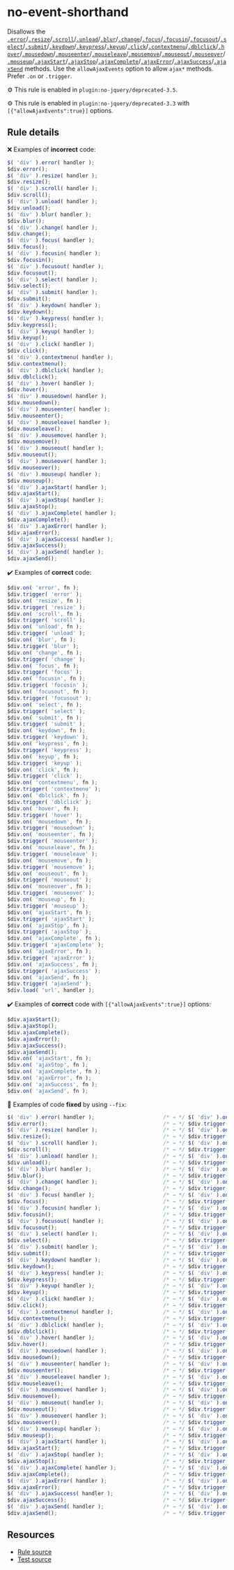 # no-event-shorthand

Disallows the [`.error`](https://api.jquery.com/error/)/[`.resize`](https://api.jquery.com/resize/)/[`.scroll`](https://api.jquery.com/scroll/)/[`.unload`](https://api.jquery.com/unload/)/[`.blur`](https://api.jquery.com/blur/)/[`.change`](https://api.jquery.com/change/)/[`.focus`](https://api.jquery.com/focus/)/[`.focusin`](https://api.jquery.com/focusin/)/[`.focusout`](https://api.jquery.com/focusout/)/[`.select`](https://api.jquery.com/select/)/[`.submit`](https://api.jquery.com/submit/)/[`.keydown`](https://api.jquery.com/keydown/)/[`.keypress`](https://api.jquery.com/keypress/)/[`.keyup`](https://api.jquery.com/keyup/)/[`.click`](https://api.jquery.com/click/)/[`.contextmenu`](https://api.jquery.com/contextmenu/)/[`.dblclick`](https://api.jquery.com/dblclick/)/[`.hover`](https://api.jquery.com/hover/)/[`.mousedown`](https://api.jquery.com/mousedown/)/[`.mouseenter`](https://api.jquery.com/mouseenter/)/[`.mouseleave`](https://api.jquery.com/mouseleave/)/[`.mousemove`](https://api.jquery.com/mousemove/)/[`.mouseout`](https://api.jquery.com/mouseout/)/[`.mouseover`](https://api.jquery.com/mouseover/)/[`.mouseup`](https://api.jquery.com/mouseup/)/[`.ajaxStart`](https://api.jquery.com/ajaxStart/)/[`.ajaxStop`](https://api.jquery.com/ajaxStop/)/[`.ajaxComplete`](https://api.jquery.com/ajaxComplete/)/[`.ajaxError`](https://api.jquery.com/ajaxError/)/[`.ajaxSuccess`](https://api.jquery.com/ajaxSuccess/)/[`.ajaxSend`](https://api.jquery.com/ajaxSend/) methods. Use the `allowAjaxEvents` option to allow `ajax*` methods. Prefer `.on` or `.trigger`.

⚙️ This rule is enabled in `plugin:no-jquery/deprecated-3.5`.

⚙️ This rule is enabled in `plugin:no-jquery/deprecated-3.3` with `[{"allowAjaxEvents":true}]` options.

## Rule details

❌ Examples of **incorrect** code:
```js
$( 'div' ).error( handler );
$div.error();
$( 'div' ).resize( handler );
$div.resize();
$( 'div' ).scroll( handler );
$div.scroll();
$( 'div' ).unload( handler );
$div.unload();
$( 'div' ).blur( handler );
$div.blur();
$( 'div' ).change( handler );
$div.change();
$( 'div' ).focus( handler );
$div.focus();
$( 'div' ).focusin( handler );
$div.focusin();
$( 'div' ).focusout( handler );
$div.focusout();
$( 'div' ).select( handler );
$div.select();
$( 'div' ).submit( handler );
$div.submit();
$( 'div' ).keydown( handler );
$div.keydown();
$( 'div' ).keypress( handler );
$div.keypress();
$( 'div' ).keyup( handler );
$div.keyup();
$( 'div' ).click( handler );
$div.click();
$( 'div' ).contextmenu( handler );
$div.contextmenu();
$( 'div' ).dblclick( handler );
$div.dblclick();
$( 'div' ).hover( handler );
$div.hover();
$( 'div' ).mousedown( handler );
$div.mousedown();
$( 'div' ).mouseenter( handler );
$div.mouseenter();
$( 'div' ).mouseleave( handler );
$div.mouseleave();
$( 'div' ).mousemove( handler );
$div.mousemove();
$( 'div' ).mouseout( handler );
$div.mouseout();
$( 'div' ).mouseover( handler );
$div.mouseover();
$( 'div' ).mouseup( handler );
$div.mouseup();
$( 'div' ).ajaxStart( handler );
$div.ajaxStart();
$( 'div' ).ajaxStop( handler );
$div.ajaxStop();
$( 'div' ).ajaxComplete( handler );
$div.ajaxComplete();
$( 'div' ).ajaxError( handler );
$div.ajaxError();
$( 'div' ).ajaxSuccess( handler );
$div.ajaxSuccess();
$( 'div' ).ajaxSend( handler );
$div.ajaxSend();
```

✔️ Examples of **correct** code:
```js
$div.on( 'error', fn );
$div.trigger( 'error' );
$div.on( 'resize', fn );
$div.trigger( 'resize' );
$div.on( 'scroll', fn );
$div.trigger( 'scroll' );
$div.on( 'unload', fn );
$div.trigger( 'unload' );
$div.on( 'blur', fn );
$div.trigger( 'blur' );
$div.on( 'change', fn );
$div.trigger( 'change' );
$div.on( 'focus', fn );
$div.trigger( 'focus' );
$div.on( 'focusin', fn );
$div.trigger( 'focusin' );
$div.on( 'focusout', fn );
$div.trigger( 'focusout' );
$div.on( 'select', fn );
$div.trigger( 'select' );
$div.on( 'submit', fn );
$div.trigger( 'submit' );
$div.on( 'keydown', fn );
$div.trigger( 'keydown' );
$div.on( 'keypress', fn );
$div.trigger( 'keypress' );
$div.on( 'keyup', fn );
$div.trigger( 'keyup' );
$div.on( 'click', fn );
$div.trigger( 'click' );
$div.on( 'contextmenu', fn );
$div.trigger( 'contextmenu' );
$div.on( 'dblclick', fn );
$div.trigger( 'dblclick' );
$div.on( 'hover', fn );
$div.trigger( 'hover' );
$div.on( 'mousedown', fn );
$div.trigger( 'mousedown' );
$div.on( 'mouseenter', fn );
$div.trigger( 'mouseenter' );
$div.on( 'mouseleave', fn );
$div.trigger( 'mouseleave' );
$div.on( 'mousemove', fn );
$div.trigger( 'mousemove' );
$div.on( 'mouseout', fn );
$div.trigger( 'mouseout' );
$div.on( 'mouseover', fn );
$div.trigger( 'mouseover' );
$div.on( 'mouseup', fn );
$div.trigger( 'mouseup' );
$div.on( 'ajaxStart', fn );
$div.trigger( 'ajaxStart' );
$div.on( 'ajaxStop', fn );
$div.trigger( 'ajaxStop' );
$div.on( 'ajaxComplete', fn );
$div.trigger( 'ajaxComplete' );
$div.on( 'ajaxError', fn );
$div.trigger( 'ajaxError' );
$div.on( 'ajaxSuccess', fn );
$div.trigger( 'ajaxSuccess' );
$div.on( 'ajaxSend', fn );
$div.trigger( 'ajaxSend' );
$div.load( 'url', handler );
```

✔️ Examples of **correct** code with `[{"allowAjaxEvents":true}]` options:
```js
$div.ajaxStart();
$div.ajaxStop();
$div.ajaxComplete();
$div.ajaxError();
$div.ajaxSuccess();
$div.ajaxSend();
$div.on( 'ajaxStart', fn );
$div.on( 'ajaxStop', fn );
$div.on( 'ajaxComplete', fn );
$div.on( 'ajaxError', fn );
$div.on( 'ajaxSuccess', fn );
$div.on( 'ajaxSend', fn );
```

🔧 Examples of code **fixed** by using  `--fix`:
```js
$( 'div' ).error( handler );                      /* → */ $( 'div' ).on( 'error', handler );
$div.error();                                     /* → */ $div.trigger( 'error' );
$( 'div' ).resize( handler );                     /* → */ $( 'div' ).on( 'resize', handler );
$div.resize();                                    /* → */ $div.trigger( 'resize' );
$( 'div' ).scroll( handler );                     /* → */ $( 'div' ).on( 'scroll', handler );
$div.scroll();                                    /* → */ $div.trigger( 'scroll' );
$( 'div' ).unload( handler );                     /* → */ $( 'div' ).on( 'unload', handler );
$div.unload();                                    /* → */ $div.trigger( 'unload' );
$( 'div' ).blur( handler );                       /* → */ $( 'div' ).on( 'blur', handler );
$div.blur();                                      /* → */ $div.trigger( 'blur' );
$( 'div' ).change( handler );                     /* → */ $( 'div' ).on( 'change', handler );
$div.change();                                    /* → */ $div.trigger( 'change' );
$( 'div' ).focus( handler );                      /* → */ $( 'div' ).on( 'focus', handler );
$div.focus();                                     /* → */ $div.trigger( 'focus' );
$( 'div' ).focusin( handler );                    /* → */ $( 'div' ).on( 'focusin', handler );
$div.focusin();                                   /* → */ $div.trigger( 'focusin' );
$( 'div' ).focusout( handler );                   /* → */ $( 'div' ).on( 'focusout', handler );
$div.focusout();                                  /* → */ $div.trigger( 'focusout' );
$( 'div' ).select( handler );                     /* → */ $( 'div' ).on( 'select', handler );
$div.select();                                    /* → */ $div.trigger( 'select' );
$( 'div' ).submit( handler );                     /* → */ $( 'div' ).on( 'submit', handler );
$div.submit();                                    /* → */ $div.trigger( 'submit' );
$( 'div' ).keydown( handler );                    /* → */ $( 'div' ).on( 'keydown', handler );
$div.keydown();                                   /* → */ $div.trigger( 'keydown' );
$( 'div' ).keypress( handler );                   /* → */ $( 'div' ).on( 'keypress', handler );
$div.keypress();                                  /* → */ $div.trigger( 'keypress' );
$( 'div' ).keyup( handler );                      /* → */ $( 'div' ).on( 'keyup', handler );
$div.keyup();                                     /* → */ $div.trigger( 'keyup' );
$( 'div' ).click( handler );                      /* → */ $( 'div' ).on( 'click', handler );
$div.click();                                     /* → */ $div.trigger( 'click' );
$( 'div' ).contextmenu( handler );                /* → */ $( 'div' ).on( 'contextmenu', handler );
$div.contextmenu();                               /* → */ $div.trigger( 'contextmenu' );
$( 'div' ).dblclick( handler );                   /* → */ $( 'div' ).on( 'dblclick', handler );
$div.dblclick();                                  /* → */ $div.trigger( 'dblclick' );
$( 'div' ).hover( handler );                      /* → */ $( 'div' ).on( 'hover', handler );
$div.hover();                                     /* → */ $div.trigger( 'hover' );
$( 'div' ).mousedown( handler );                  /* → */ $( 'div' ).on( 'mousedown', handler );
$div.mousedown();                                 /* → */ $div.trigger( 'mousedown' );
$( 'div' ).mouseenter( handler );                 /* → */ $( 'div' ).on( 'mouseenter', handler );
$div.mouseenter();                                /* → */ $div.trigger( 'mouseenter' );
$( 'div' ).mouseleave( handler );                 /* → */ $( 'div' ).on( 'mouseleave', handler );
$div.mouseleave();                                /* → */ $div.trigger( 'mouseleave' );
$( 'div' ).mousemove( handler );                  /* → */ $( 'div' ).on( 'mousemove', handler );
$div.mousemove();                                 /* → */ $div.trigger( 'mousemove' );
$( 'div' ).mouseout( handler );                   /* → */ $( 'div' ).on( 'mouseout', handler );
$div.mouseout();                                  /* → */ $div.trigger( 'mouseout' );
$( 'div' ).mouseover( handler );                  /* → */ $( 'div' ).on( 'mouseover', handler );
$div.mouseover();                                 /* → */ $div.trigger( 'mouseover' );
$( 'div' ).mouseup( handler );                    /* → */ $( 'div' ).on( 'mouseup', handler );
$div.mouseup();                                   /* → */ $div.trigger( 'mouseup' );
$( 'div' ).ajaxStart( handler );                  /* → */ $( 'div' ).on( 'ajaxStart', handler );
$div.ajaxStart();                                 /* → */ $div.trigger( 'ajaxStart' );
$( 'div' ).ajaxStop( handler );                   /* → */ $( 'div' ).on( 'ajaxStop', handler );
$div.ajaxStop();                                  /* → */ $div.trigger( 'ajaxStop' );
$( 'div' ).ajaxComplete( handler );               /* → */ $( 'div' ).on( 'ajaxComplete', handler );
$div.ajaxComplete();                              /* → */ $div.trigger( 'ajaxComplete' );
$( 'div' ).ajaxError( handler );                  /* → */ $( 'div' ).on( 'ajaxError', handler );
$div.ajaxError();                                 /* → */ $div.trigger( 'ajaxError' );
$( 'div' ).ajaxSuccess( handler );                /* → */ $( 'div' ).on( 'ajaxSuccess', handler );
$div.ajaxSuccess();                               /* → */ $div.trigger( 'ajaxSuccess' );
$( 'div' ).ajaxSend( handler );                   /* → */ $( 'div' ).on( 'ajaxSend', handler );
$div.ajaxSend();                                  /* → */ $div.trigger( 'ajaxSend' );
```

## Resources

* [Rule source](/src/rules/no-event-shorthand.js)
* [Test source](/src/tests/no-event-shorthand.js)
